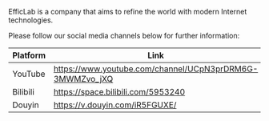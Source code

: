 EfficLab is a company that aims to refine the world with modern Internet technologies.

Please follow our social media channels below for further information:

| Platform    | Link |
| -------- | ------- |
| YouTube  | https://www.youtube.com/channel/UCpN3prDRM6G-3MWMZvo_jXQ    |
| Bilibili | https://space.bilibili.com/5953240     |
| Douyin    | https://v.douyin.com/iR5FGUXE/  |

